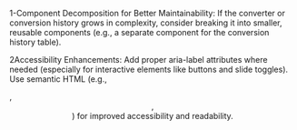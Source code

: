 

1-Component Decomposition for Better Maintainability:
If the converter or conversion history grows in complexity,
consider breaking it into smaller, reusable components 
(e.g., a separate component for the conversion history table).


2Accessibility Enhancements:
Add proper aria-label attributes where needed 
(especially for interactive elements like buttons and slide toggles).
Use semantic HTML (e.g., <section>, <header>, <main>) for improved accessibility 
and readability.
